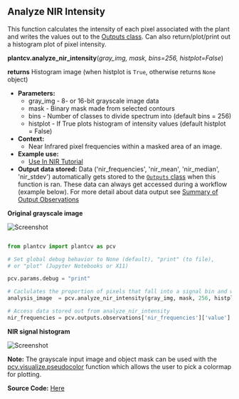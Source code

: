 ## Analyze NIR Intensity

This function calculates the intensity of each pixel associated with the plant and writes 
the values out to the [Outputs class](outputs.md). Can also return/plot/print out a histogram plot of pixel intensity.

**plantcv.analyze_nir_intensity**(*gray_img, mask, bins=256, histplot=False*)

**returns** Histogram image (when histplot is `True`, otherwise returns `None` object)  

- **Parameters:**
    - gray_img - 8- or 16-bit grayscale image data
    - mask     - Binary mask made from selected contours
    - bins     - Number of classes to divide spectrum into (default bins = 256)
    - histplot - If True plots histogram of intensity values (default histplot = False)
- **Context:**
    - Near Infrared pixel frequencies within a masked area of an image. 
- **Example use:**
    - [Use In NIR Tutorial](nir_tutorial.md)
- **Output data stored:** Data ('nir_frequencies', 'nir_mean', 'nir_median', 'nir_stdev') automatically gets stored to the [`Outputs` class](outputs.md) when this function is ran. 
    These data can always get accessed during a workflow (example below). For more detail about data output see [Summary of Output Observations](output_measurements.md#summary-of-output-observations)

**Original grayscale image**

![Screenshot](img/documentation_images/analyze_NIR_intensity/original_image.jpg)

```python

from plantcv import plantcv as pcv

# Set global debug behavior to None (default), "print" (to file), 
# or "plot" (Jupyter Notebooks or X11)

pcv.params.debug = "print"

# Caclulates the proportion of pixels that fall into a signal bin and writes the values to a file. Also provides a histogram of this data
analysis_image  = pcv.analyze_nir_intensity(gray_img, mask, 256, histplot=True)

# Access data stored out from analyze_nir_intensity
nir_frequencies = pcv.outputs.observations['nir_frequencies']['value']

```


**NIR signal histogram**

![Screenshot](img/documentation_images/analyze_NIR_intensity/nir_histogram.jpg)

**Note:** The grayscale input image and object mask can be used with the [pcv.visualize.pseudocolor](visualize_pseudocolor.md) function
which allows the user to pick a colormap for plotting.

**Source Code:** [Here](https://github.com/danforthcenter/plantcv/blob/master/plantcv/plantcv/analyze_nir_intensity.py)
